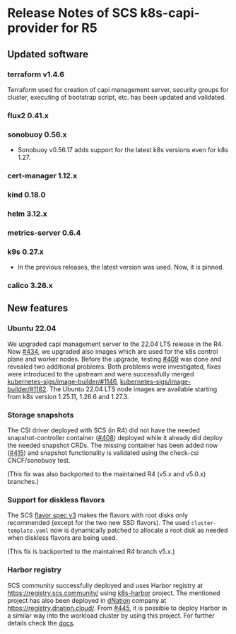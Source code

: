 # Release Notes of SCS k8s-capi-provider for R5

## Updated software

### terraform v1.4.6

Terraform used for creation of capi management server, security groups for cluster,
executing of bootstrap script, etc. has been updated and validated.

### flux2 0.41.x
### sonobuoy 0.56.x

- Sonobuoy v0.56.17 adds support for the latest k8s versions even for k8s 1.27.

### cert-manager 1.12.x
### kind 0.18.0
### helm 3.12.x
### metrics-server 0.6.4
### k9s 0.27.x

- In the previous releases, the latest version was used. Now, it is pinned.

### calico 3.26.x

## New features

### Ubuntu 22.04
We upgraded capi management server to the 22.04 LTS release in the R4.
Now [#434](https://github.com/SovereignCloudStack/k8s-cluster-api-provider/pull/434),
we upgraded also images which are used for the k8s control plane and worker nodes.
Before the upgrade, testing [#409](https://github.com/SovereignCloudStack/k8s-cluster-api-provider/issues/409)
was done and revealed two additional problems.
Both problems were investigated, fixes were introduced to the upstream
and were successfully merged [kubernetes-sigs/image-builder/#1146](https://github.com/kubernetes-sigs/image-builder/pull/1146),
[kubernetes-sigs/image-builder/#1182](https://github.com/kubernetes-sigs/image-builder/pull/1182).
The Ubuntu 22.04 LTS node images are available starting from k8s version 1.25.11, 1.26.6 and 1.27.3.

### Storage snapshots
The CSI driver deployed with SCS (in R4) did not have the needed snapshot-controller
container ([#408](https://github.com/SovereignCloudStack/k8s-cluster-api-provider/issues/408))
deployed while it already did deploy the needed snapshot CRDs.
The missing container has been added now ([#415](https://github.com/SovereignCloudStack/k8s-cluster-api-provider/pull/415))
and snapshot functionality is validated using the check-csi CNCF/sonobuoy test.

(This fix was also backported to the maintained R4 (v5.x and v5.0.x) branches.)

### Support for diskless flavors
The SCS [flavor spec v3](https://github.com/SovereignCloudStack/standards/blob/main/Standards/scs-0100-v3-flavor-naming.md)
makes the flavors with root disks only recommended (except for the two new SSD flavors).
The used `cluster-template.yaml` now is dynamically patched to allocate a root disk
as needed when diskless flavors are being used.

(This fix is backported to the maintained R4 branch v5.x.)

### Harbor registry

SCS community successfully deployed and uses Harbor registry at https://registry.scs.community/ using
[k8s-harbor](https://github.com/SovereignCloudStack/k8s-harbor) project. The mentioned project has also been
deployed in [dNation](https://dnation.cloud/) company at https://registry.dnation.cloud/.
From [#445](https://github.com/SovereignCloudStack/k8s-cluster-api-provider/pull/445), it is possible to deploy
Harbor in a similar way into the workload cluster by using this project. For further details
check the [docs](https://github.com/SovereignCloudStack/k8s-cluster-api-provider/blob/main/doc/usage/harbor.md).
